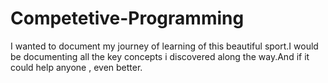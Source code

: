 # Competetive-Programming
I wanted to document my journey of learning of this beautiful sport.I would be documenting all the key concepts i discovered along the way.And if it could help anyone , even better.
